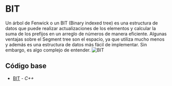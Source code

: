 # BIT
Un árbol de Fenwick o un BIT (Binary indexed tree) es una estructura de datos que puede realizar actualizaciones de los elementos y calcular la suma de los prefijos en un arreglo de números de manera eficiente.
Algunas ventajas sobre el Segment tree son el espacio, ya que utiliza mucho menos y además es una estructura de datos más fácil de implementar. Sin embargo, es algo complejo de entender.
![BIT](https://community.topcoder.com/i/education/binaryIndexedTrees/bitval.gif)
## Código base
-  [BIT](https://github.com/NatiBilbao/AlgoritmicaII2022/blob/main/Contenido/Capitulo%201/Estructura_de_datos/BIT/bit.cpp) - _C++_
